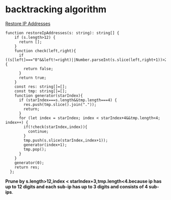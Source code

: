 # backtracking algorithm
[Restore IP Addresses](https://leetcode.com/problems/restore-ip-addresses/description/)
 
    function restoreIpAddresses(s: string): string[] {
        if (s.length>12) {
          return [];
        }
        function check(left,right){
          if ((s[left]==="0"&&left!=right)||Number.parseInt(s.slice(left,right+1))>255) {
            return false;
          }
          return true;
        }
        const res: string[]=[];
        const tmp: string[]=[];
        function generator(starIndex){
          if (starIndex===s.length&&tmp.length===4) {
            res.push(tmp.slice().join("."));
            return;
          }
          for (let index = starIndex; index < starIndex+4&&tmp.length<4; index++) {
            if(!check(starIndex,index)){
              continue;
            }
            tmp.push(s.slice(starIndex,index+1));
            generator(index+1);
            tmp.pop();
          }
        }
        generator(0);
        return res;
      };

**Prune by s.length>12,index < starIndex+3,tmp.length<4.because ip has up to 12 digits and each sub-ip has up to 3 digits and consists of 4 sub-ips**.
